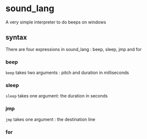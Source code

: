 # sound_lang
A very simple interpreter to do beeps on windows

## syntax
There are four expressions in sound_lang : beep, sleep, jmp and for

### beep
`beep` takes two arguments : pitch and duration in milliseconds

### sleep
`sleep` takes one argument: the duration in seconds

### jmp
`jmp` takes one argument : the destination line 

### for
